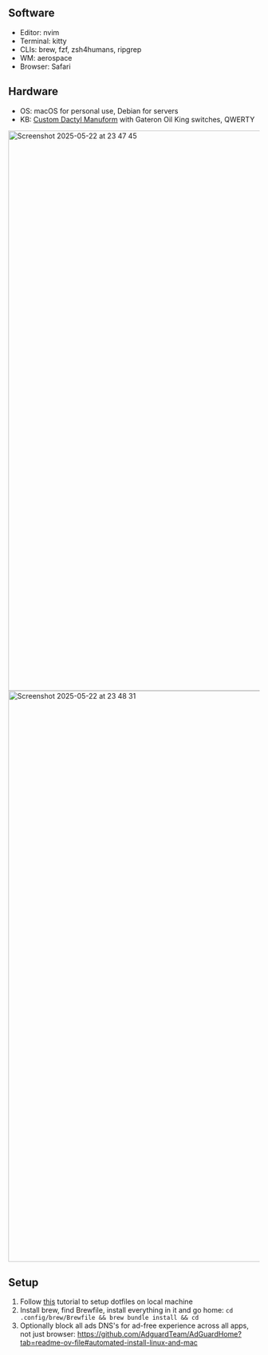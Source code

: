 ## Software
- Editor: nvim
- Terminal: kitty
- CLIs: brew, fzf, zsh4humans, ripgrep
- WM: aerospace
- Browser: Safari

## Hardware
- OS: macOS for personal use, Debian for servers
- KB: [Custom Dactyl Manuform](https://cyboard.digital/products/custom-dactyl-manuform) with Gateron Oil King switches, QWERTY

<img width="1121" alt="Screenshot 2025-05-22 at 23 47 45" src="https://github.com/user-attachments/assets/e466e859-b3b8-47d6-b5b1-d7b6de64807b" />
<img width="1143" alt="Screenshot 2025-05-22 at 23 48 31" src="https://github.com/user-attachments/assets/61da7064-e322-4005-b0ea-d1a4daffe702" />

## Setup
1. Follow [this](https://www.atlassian.com/git/tutorials/dotfiles) tutorial to setup dotfiles on local machine
2. Install brew, find Brewfile, install everything in it and go home: `cd .config/brew/Brewfile && brew bundle install && cd`
3. Optionally block all ads DNS's for ad-free experience across all apps, not just browser: https://github.com/AdguardTeam/AdGuardHome?tab=readme-ov-file#automated-install-linux-and-mac
